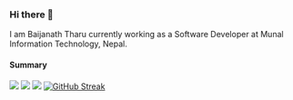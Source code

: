 ### Hi there 👋
I am Baijanath Tharu currently working as a Software Developer at Munal Information Technology, Nepal.

#### Summary
![](https://github-profile-summary-cards.vercel.app/api/cards/profile-details?username=baijanathTharu&theme=github_dark)
![](https://github-profile-summary-cards.vercel.app/api/cards/most-commit-language?username=baijanathTharu&theme=github_dark)
![](https://github-profile-summary-cards.vercel.app/api/cards/productive-time?username=baijanathTharu&theme=github_dark)
[![GitHub Streak](https://github-readme-streak-stats.herokuapp.com?user=baijanathTharu&theme=github-dark&hide_border=true&date_format=M%20j%5B%2C%20Y%5D)](https://git.io/streak-stats)
